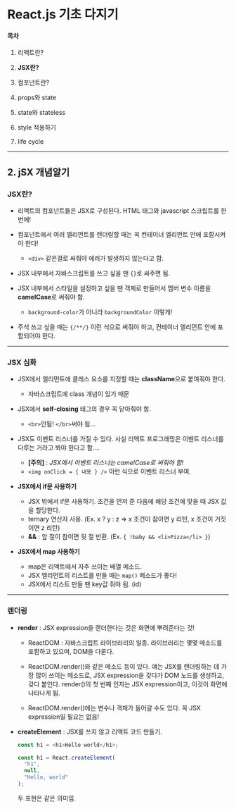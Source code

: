 # React.js 기초 다지기

#### 목차

1. 리액트란?

2. **JSX란?**

3. 컴포넌트란?

4. props와 state

5. state와 stateless

6. style 적용하기

7. life cycle

    

---

## 2. jSX 개념알기

### **JSX란?**

* 리액트의 컴포넌트들은 JSX로 구성된다. HTML 태그와 javascript 스크립트를 한 번에!

* 컴포넌트에서 여러 엘리먼트를 렌더링할 때는 꼭 컨테이너 엘리먼트 안에 포함시켜야 한다!

  - `<div>` 같은걸로 싸줘야 에러가 발생하지 않는다고 함.

* JSX 내부에서 자바스크립트를 쓰고 싶을 땐 `{}`로 싸주면 됨.

* JSX 내부에서 스타일을 설정하고 싶을 땐 객체로 만들어서 멤버 변수 이름을 **camelCase**로 써줘야 함.

  - `background-color`가 아니라 `backgroundColor` 이렇게!

* 주석 쓰고 싶을 때는 `{/**/}` 이런 식으로 써줘야 하고, 컨테이너 엘리먼트 안에 포함되어야 한다.

  

___

### **JSX 심화**

* JSX에서 엘리먼트에 클래스 요소를 지정할 때는 **className**으로 붙여줘야 한다. 
  - 자바스크립트에 class 개념이 있기 때문
* JSX에서 **self-closing** 태그의 경우 꼭 닫아줘야 함.
  - `<br>`안됨! `</br>`써야 됨...
* JSX도 이벤트 리스너를 가질 수 있다. 사실 리액트 프로그래밍은 이벤트 리스너를 다루는 거라고 봐야 한다고 함....

  - **[주의]** : *JSX에서 이벤트 리스너는 camelCase로 써줘야 함!*
  - `<img onClick = { 내용 } />` 이런 식으로 이벤트 리스너 부여.
* **JSX에서 if문 사용하기**
  - JSX 밖에서 if문 사용하기. 조건을 먼저 준 다음에 해당 조건에 맞을 때 JSX 값을 할당한다.
  - ternary 연산자 사용. (Ex. x ? y : z => x 조건이 참이면 y 리턴, x 조건이 거짓이면 z 리턴)
  - **&&** : 앞 절이 참이면 뒷 절 반환. (Ex. `{ !baby && <li>Pizza</li> }`)
* **JSX에서 map 사용하기**
  - map은 리액트에서 자주 쓰이는 배열 메소드.
  - JSX 엘리먼트의 리스트를 만들 때는 `map()` 메소드가 좋다!
  - JSX에서 리스트 만들 땐 key값 줘야 됨. (id)



___

### 렌더링

* **render** : JSX expression을 렌더한다는 것은 화면에 뿌려준다는 것!

  * ReactDOM : 자바스크립트 라이브러리의 일종. 라이브러리는 몇몇 메소드를 포함하고 있으며, DOM을 다룬다.

  * ReactDOM.render()와 같은 메소드 등이 있다.
    얘는 JSX를 렌더링하는 데 가장 많이 쓰이는 메소드로, JSX expression을 갖다가 DOM 노드를 생성하고, 갖다 붙인다.
    render()의 첫 번째 인자는 JSX expression이고, 이것이 화면에 나타나게 됨.

  * ReactDOM.render()에는 변수나 객체가 들어갈 수도 있다. 꼭 JSX expression일 필요는 없음!

    

* **createElement** : JSX를 쓰지 않고 리액트 코드 만들기.

  ```javascript
  const h1 = <h1>Hello world</h1>;
  ```

  ```javascript
  const h1 = React.createElement(
    "h1",
    null,
    "Hello, world"
  );
  ```

  두 표현은 같은 의미임.
